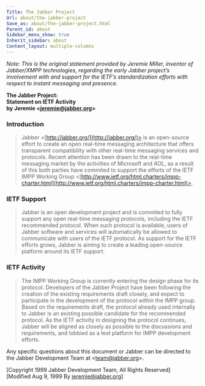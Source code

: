 ```yaml
---
Title: The Jabber Project
Url: about/the-jabber-project
Save_as: about/the-jabber-project.html
Parent_id: about
Sidebar_menu_show: true
Inherit_sidebar: about
Content_layout: multiple-columns
---
```

_Note: This is the original statement provided by Jeremie Miller, inventor of Jabber/XMPP technologies, regarding the early Jabber project’s involvement with and support for the IETF’s standardization efforts with respect to instant messaging and presence._

**The Jabber Project:  
Statement on IETF Activity  
by Jeremie <[jeremie@jabber.org](mailto:jeremie@jabber.org)>**

### Introduction

> Jabber <[http://jabber.org/](http://jabber.org/)> is an open-source effort to create an open real-time messaging architecture that offers transparent compatibility with other real-time messaging services and protocols. Recent attention has been drawn to the real-time messaging market by the activities of Microsoft and AOL, as a result of this both parties have commited to support the efforts of the IETF IMPP Working Group <[http://www.ietf.org/html.charters/impp-charter.html](http://www.ietf.org/html.charters/impp-charter.html)>.

### IETF Support

> Jabber is an open development project and is commited to fully support any open real-time messaging protocols, including the IETF recommended protocol. When such protocol is available, users of Jabber software and services will automatically be allowed to communicate with users of the IETF protocol. As support for the IETF efforts grows, Jabber is aiming to create a leading open-source platform around its IETF support.

### IETF Activity

> The IMPP Working Group is currently entering the design phase for its protocol. Developers of the Jabber Project have been following the creation of the existing requirements draft closely, and expect to participate in the development of the protocol within the IMPP group. Based on the requirements draft, the protocol already used internally to Jabber is an existing possible candidate for the recommended protocol. As the IETF activity in designing the protocol continues, Jabber will be aligned as closely as possible to the discussions and requirements, and lobbied as a test platform for IMPP development efforts.

Any specific questions about this document or Jabber can be directed to the Jabber Development Team at <[team@jabber.org](mailto:team@jabber.org)>.

[Copyright 1999 Jabber Development Team, All Rights Reserved]  
[Modified Aug 9, 1999 By [jeremie@jabber.org](mailto:jeremie@jabber.org)]
